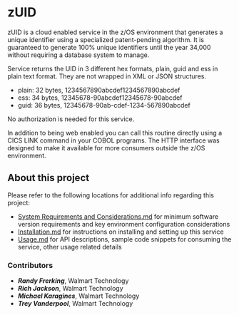 # zUID

zUID is a cloud enabled service in the z/OS environment that generates a unique identifier using a specialized patent-pending algorithm. It is guaranteed to generate 100% unique identifiers until the year 34,000 without requiring a database system to manage.

Service returns the UID in 3 different hex formats, plain, guid and ess in plain text format. They are not wrapped in XML or JSON structures.
- plain:	32 bytes, 1234567890abcdef1234567890abcdef
- ess:		34 bytes, 12345678-90abcdef12345678-90abcdef
- guid:		36 bytes, 12345678-90ab-cdef-1234-567890abcdef

No authorization is needed for this service.

In addition to being web enabled you can call this routine directly using a CICS LINK command in your COBOL programs. The HTTP interface was designed to make it available for more consumers outside the z/OS environment.

## About this project 

Please refer to the following locations for additional info regarding this project:

- [System Requirements and Considerations.md](./System%20Requirements%20and%20Considerations.md) for minimum software version requirements and key environment configuration considerations
- [Installation.md](./Installation.md) for instructions on installing and setting up this service
- [Usage.md](./Usage.md) for API descriptions, sample code snippets for consuming the service, other usage related details

### Contributors

- **_Randy Frerking_**,	Walmart Technology
- **_Rich Jackson_**, Walmart Technology
- **_Michael Karagines_**, Walmart Technology
- **_Trey Vanderpool_**, Walmart Technology
